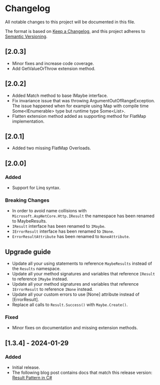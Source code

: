 # Changelog

All notable changes to this project will be documented in this file.

The format is based on [Keep a Changelog](https://keepachangelog.com/),
and this project adheres to [Semantic Versioning](https://semver.org/).

## [2.0.3]
- Minor fixes and increase code coverage.
- Add GetValueOrThrow extension method.

## [2.0.2]
- Added Match method to base IMaybe interface.
- Fix invariance issue that was throwing ArgumentOutOfRangeException. The issue happened when for example using Map with
compile time Some<IEnumerable<int>> type but runtime type Some<List<int>>.
- Flatten extension method added as supporting method for FlatMap implementation.

## [2.0.1]
- Added two missing FlatMap Overloads.

## [2.0.0]
### Added
- Support for Linq syntax.

### Breaking Changes
- In order to avoid name collisions with `Microsoft.AspNetCore.Http.IResult` the namespace has been renamed to MaybeResults.
- `IResult` interface has been renamed to `IMaybe`.
- `IErrorResult` interface has been renamed to `INone`.
- `ErrorResultAttribute` has been renamed to `NoneAttribute`.

## Upgrade guide
- Update all your using statements to reference `MaybeResults` instead of the `Results` namespace.
- Update all your method signatures and variables that reference `IResult` to reference `IMaybe` instead.
- Update all your method signatures and variables that reference `IErrorResult` to reference `INone` instead.
- Update all your custom errors to use [None] attribute instead of [ErrorResult].
- Replace all calls to `Result.Success()` with `Maybe.Create()`.

### Fixed
- Minor fixes on documentation and missing extension methods.

## [1.3.4] - 2024-01-29
### Added
- Initial release.
- The following blog post contains docs that match this release version: [Result Pattern in C#](https://medium.com/@walticotc/result-pattern-in-c-537bedda17a6)

